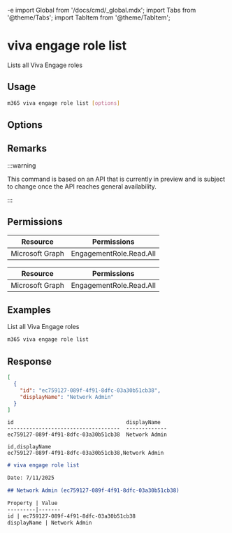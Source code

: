 -e <!-- DISCLAIMER: All secrets, passwords, and sensitive values in this document are examples only and not real credentials. -->
import Global from '/docs/cmd/_global.mdx';
import Tabs from '@theme/Tabs';
import TabItem from '@theme/TabItem';

# viva engage role list

Lists all Viva Engage roles

## Usage

```sh
m365 viva engage role list [options]
```

## Options

<Global />

## Remarks

:::warning

This command is based on an API that is currently in preview and is subject to change once the API reaches general availability.

:::

## Permissions

<Tabs>
  <TabItem value="Delegated">

  | Resource        | Permissions             |
  |-----------------|-------------------------|
  | Microsoft Graph | EngagementRole.Read.All |

  </TabItem>
  <TabItem value="Application">

  | Resource        | Permissions             |
  |-----------------|-------------------------|
  | Microsoft Graph | EngagementRole.Read.All |

  </TabItem>
</Tabs>

## Examples
  
List all Viva Engage roles

```sh
m365 viva engage role list
```

## Response

<Tabs>
  <TabItem value="JSON">

  ```json
  [
    {
      "id": "ec759127-089f-4f91-8dfc-03a30b51cb38",
      "displayName": "Network Admin"
    }
  ]
  ```

  </TabItem>
  <TabItem value="Text">

  ```text
  id                                    displayName
  ------------------------------------  -------------
  ec759127-089f-4f91-8dfc-03a30b51cb38  Network Admin
  ```

  </TabItem>
  <TabItem value="CSV">

  ```csv
  id,displayName
  ec759127-089f-4f91-8dfc-03a30b51cb38,Network Admin
  ```

  </TabItem>
  <TabItem value="Markdown">

  ```md
  # viva engage role list

  Date: 7/11/2025

  ## Network Admin (ec759127-089f-4f91-8dfc-03a30b51cb38)

  Property | Value
  ---------|-------
  id | ec759127-089f-4f91-8dfc-03a30b51cb38
  displayName | Network Admin
  ```

  </TabItem>
</Tabs>
